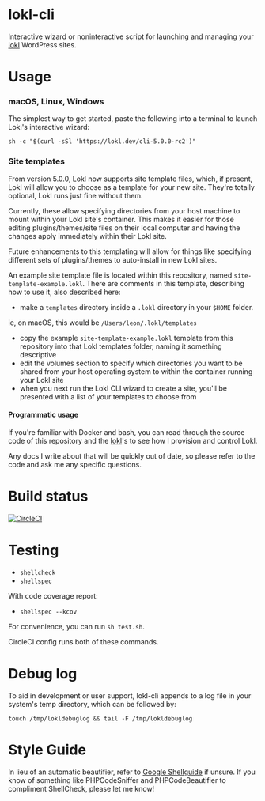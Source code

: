lokl-cli
========

Interactive wizard or noninteractive script for launching and managing your [lokl](https://lokl.dev) WordPress sites.

Usage
=====

### macOS, Linux, Windows

The simplest way to get started, paste the following into a terminal to launch Lokl's interactive wizard:

`sh -c "$(curl -sSl 'https://lokl.dev/cli-5.0.0-rc2')"`

### Site templates

From version 5.0.0, Lokl now supports site template files, which, if present, Lokl will allow you to choose as a template for your new site. They're totally optional, Lokl runs just fine without them. 

Currently, these allow specifying directories from your host machine to mount within your Lokl site's container. This makes it easier for those editing plugins/themes/site files on their local computer and having the changes apply immediately within their Lokl site.

Future enhancements to this templating will allow for things like specifying different sets of plugins/themes to auto-install in new Lokl sites.

An example site template file is located within this repository, named `site-template-example.lokl`. There are comments in this template, describing how to use it, also described here:

 - make a `templates` directory inside a `.lokl` directory in your `$HOME` folder.

ie, on macOS, this would be `/Users/leon/.lokl/templates`

 - copy the example `site-template-example.lokl` template from this repository into that Lokl templates folder, naming it something descriptive
 - edit the volumes section to specify which directories you want to be shared from your host operating system to within the container running your Lokl site
 - when you next run the Lokl CLI wizard to create a site, you'll be presented with a list of your templates to choose from

#### Programmatic usage

If you're familiar with Docker and bash, you can read through the source code of this repository and the [lokl](https://github.com/leonstafford/lokl)'s to see how I provision and control Lokl. 

Any docs I write about that will be quickly out of date, so please refer to the code and ask me any specific questions.


Build status
============

[![CircleCI](https://circleci.com/gh/leonstafford/lokl-cli.svg?style=svg)](https://circleci.com/gh/leonstafford/lokl-cli)

Testing
=======

 - `shellcheck`
 - `shellspec`

With code coverage report:

 - `shellspec --kcov`

For convenience, you can run `sh test.sh`.

CircleCI config runs both of these commands.

Debug log
=========

To aid in development or user support, lokl-cli appends to a log file
 in your system's temp directory, which can be followed by:

`touch /tmp/lokldebuglog && tail -F /tmp/lokldebuglog`

Style Guide
===========

In lieu of an automatic beautifier, refer to [Google Shellguide](https://google.github.io/styleguide/shellguide.html) if unsure. If you know of something like PHPCodeSniffer and PHPCodeBeautifier to compliment ShellCheck, please let me know!

